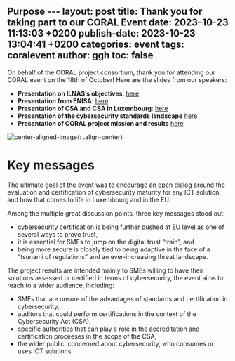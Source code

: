 Purpose ---
layout: post
title:  Thank you for taking part to our CORAL Event
date:   2023–10-23 11:13:03 +0200
publish-date: 2023-10-23 13:04:41 +0200
categories: event
tags: coralevent
author: ggh
toc: false
---

On behalf of the CORAL project consortium, thank you for attending our CORAL event on the 18th of October!
Here are the slides from our speakers:
* **Presentation on ILNAS’s objectives**: [here](/assets/docs/1%20-%20CORAL-2023-presentation_JPH.pdf)
* **Presentation from ENISA**: [here](/assets/docs2%20-%20CORAL%20-EU%20CCF-ENISA-RenateVerheijen.pdf)
* **Presentation of CSA and CSA in Luxembourg**: [here](/assets/docs/3%20-%20CORAL%20event%2018102023_CSA%20et%20ILNAS_JLA.pdf)
* **Presentation of the cybersecurity standards landscape** [here](/assets/docs/4%20-%20CORAL%20event%20-%20Cybersecurity%20Standards%20-%20NVI.pdf)
* **Presentation of CORAL project mission and results** [here](/assets/docs/5%20-%20CORAL%20project%20results%20-%20GGH%20and%20NVI.pdf)


![center-aligned-image](/assets/images/speakers-coral.jpg){: .align-center}


# Key messages 
   
The ultimate goal of the event was to encourage an open dialog around the evaluation and certification of cybersecurity maturity for any ICT solution, and how that comes to life in Luxembourg and in the EU.

Among the multiple great discussion points, three key messages stood out: 
* cybersecurity certification is being further pushed at EU level as one of several ways to prove trust,
* it is essential for SMEs to jump on the digital trust “train”, and 
* being more secure is closely tied to being adaptive in the face of a “tsunami of regulations” and an ever-increasing threat landscape.


The project results are intended mainly to SMEs willing to have their solutions assessed or certified in terms of cybersecurity, the event aims to reach to a wider audience, including: 

* SMEs that are unsure of the advantages of standards and certification in cybersecurity,
* auditors that could perform certifications in the context of the Cybersecurity Act (CSA),
* specific authorities that can play a role in the accreditation and certification proceeses in the scope of the CSA, 
* the wider public, concerned about cybersecurity, who consumes or uses ICT solutions.


